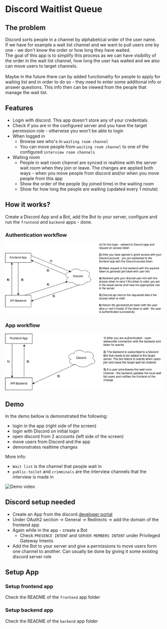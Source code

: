 # Discord Waitlist Queue

## The problem

Discord sorts people in a channel by alphabetical order of the user name.<br/>
If we have for example a wait list channel and we want to pull users one by one - we don't know the order or how long they have waited.<br/>
The goal of this app is to simplify this process as we can have visibility of the order in the wait list channel, how long the user has waited and we also can move users to target channels.<br/><br/>
Maybe in the future there can by added functionality for people to apply for waiting list and in order to do so - they need to enter some additional info or answer questions. This info then can be viewed from the people that manage the wait list.

## Features

- Login with discord. This app doesn't store any of your credentials
- Check if you are in the configured server and you have the target permission role - otherwise you won't be able to login
- When logged in
    - Browse see who's in `waiting room channel`
    - You can move people from `waiting room channel` to one of the configured `interview room channels`
- Waiting room
    - People in wait room channel are synced in realtime with the server wait room when they join or leave. The changes are applied both ways - when you move people from discord and/or when you move people from this app
    - Show the order of the people (by joined time) in the waiting room
    - Show for how long the people are waiting (updated every 1 minute)

## How it works?

Create a Discord App and a Bot, add the Bot to your server, configure and run the `frontend` and `backend` apps - done.

### Authentication workflow
![Diagram1](demo/diagram1.png)

### App workflow
![Diagram2](demo/diagram2.png)

## Demo

In the demo bellow is demonstrated the following:
- login in the app (right side of the screen)
- login with Discord on initial login
- open discord from 2 accounts (left side of the screen)
- move users from Discord and the app
- demonstrates realtime changes

More info:
- `Wait list` is the channel that people wait in
- `public-toilet` and `crimminals` are the interview channels that the interview is made in

![Demo video](demo/demo.gif)

## Discord setup needed

- Create an App from the discord [developer portal](https://discord.com/developers/applications)
- Under OAuth2 section -> General -> Redirects -> add the domain of the frontend app
- Again while in the app - create a Bot
    - Check `PRESENCE INTENT` and `SERVER MEMBERS INTENT` under Privileged Gateway Intents
- Add the Bot to your server and give a permissions to move users form one channel to another. Can usually be done by giving it some existing discord server role

## Setup App

### Setup frontend app

Check the README of the `frontend` app folder

### Setup backend app

Check the README of the `backend` app folder
